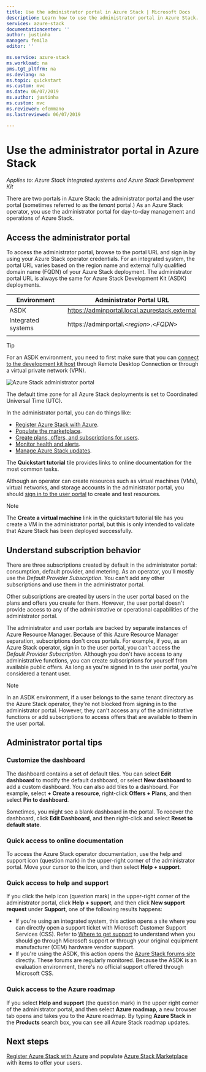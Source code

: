 ```yaml
---
title: Use the administrator portal in Azure Stack | Microsoft Docs
description: Learn how to use the administrator portal in Azure Stack.
services: azure-stack
documentationcenter: ''
author: justinha
manager: femila
editor: ''

ms.service: azure-stack
ms.workload: na
pms.tgt_pltfrm: na
ms.devlang: na
ms.topic: quickstart
ms.custom: mvc
ms.date: 06/07/2019
ms.author: justinha
ms.custom: mvc
ms.reviewer: efemmano
ms.lastreviewed: 06/07/2019

---
```

# Use the administrator portal in Azure Stack

*Applies to: Azure Stack integrated systems and Azure Stack Development Kit*

There are two portals in Azure Stack: the administrator portal and the user portal (sometimes referred to as the *tenant* portal.) As an Azure Stack operator, you use the administrator portal for day-to-day management and operations of Azure Stack.

## Access the administrator portal

To access the administrator portal, browse to the portal URL and sign in by using your Azure Stack operator credentials. For an integrated system, the portal URL varies based on the region name and external fully qualified domain name (FQDN) of your Azure Stack deployment. The administrator portal URL is always the same for Azure Stack Development Kit (ASDK) deployments.

| Environment | Administrator Portal URL |   
| -- | -- | 
| ASDK| https://adminportal.local.azurestack.external  |
| Integrated systems | https://adminportal.&lt;*region*&gt;.&lt;*FQDN*&gt; | 
| | |

> [!TIP]
> For an ASDK environment, you need to first make sure that you can [connect to the development kit host](../asdk/asdk-connect.md) through Remote Desktop Connection or through a virtual private network (VPN).

 ![Azure Stack administrator portal](media/azure-stack-manage-portals/admin-portal.png)

The default time zone for all Azure Stack deployments is set to Coordinated Universal Time (UTC).

In the administrator portal, you can do things like:

* [Register Azure Stack with Azure](azure-stack-registration.md).
* [Populate the marketplace](azure-stack-download-azure-marketplace-item.md).
* [Create plans, offers, and subscriptions for users](azure-stack-plan-offer-quota-overview.md).
* [Monitor health and alerts](azure-stack-monitor-health.md).
* [Manage Azure Stack updates](azure-stack-updates.md).

The **Quickstart tutorial** tile provides links to online documentation for the most common tasks.

Although an operator can create resources such as virtual machines (VMs), virtual networks, and storage accounts in the administrator portal, you should [sign in to the user portal](../user/azure-stack-use-portal.md) to create and test resources.

>[!NOTE]
>The **Create a virtual machine** link in the quickstart tutorial tile has you create a VM in the administrator portal, but this is only intended to validate that Azure Stack has been deployed successfully.

## Understand subscription behavior

There are three subscriptions created by default in the administrator portal: consumption, default provider, and metering. As an operator, you'll mostly use the *Default Provider Subscription*. You can't add any other subscriptions and use them in the administrator portal.

Other subscriptions are created by users in the user portal based on the plans and offers you create for them. However, the user portal doesn't provide access to any of the administrative or operational capabilities of the administrator portal.

The administrator and user portals are backed by separate instances of Azure Resource Manager. Because of this Azure Resource Manager separation, subscriptions don't cross portals. For example, if you, as an Azure Stack operator, sign in to the user portal, you can't access the *Default Provider Subscription*. Although you don't have access to any administrative functions, you can create subscriptions for yourself from available public offers. As long as you're signed in to the user portal, you're considered a tenant user.

  >[!NOTE]
  >In an ASDK environment, if a user belongs to the same tenant directory as the Azure Stack operator, they're not blocked from signing in to the administrator portal. However, they can't access any of the administrative functions or add subscriptions to access offers that are available to them in the user portal.

## Administrator portal tips

### Customize the dashboard

The dashboard contains a set of default tiles. You can select **Edit dashboard** to modify the default dashboard, or select **New dashboard** to add a custom dashboard. You can also add tiles to a dashboard. For example, select **+ Create a resource**, right-click **Offers + Plans**, and then select **Pin to dashboard**.

Sometimes, you might see a blank dashboard in the portal. To recover the dashboard, click **Edit Dashboard**, and then right-click and select **Reset to default state**.

### Quick access to online documentation

To access the Azure Stack operator documentation, use the help and support icon (question mark) in the upper-right corner of the administrator portal. Move your cursor to the icon, and then select **Help + support**.

### Quick access to help and support

If you click the help icon (question mark) in the upper-right corner of the administrator portal, click **Help + support**, and then click **New support request** under **Support**, one of the following results happens:

- If you're using an integrated system, this action opens a site where you can directly open a support ticket with Microsoft Customer Support Services (CSS). Refer to [Where to get support](azure-stack-manage-basics.md#where-to-get-support) to understand when you should go through Microsoft support or through your original equipment manufacturer (OEM) hardware vendor support.
- If you're using the ASDK, this action opens the [Azure Stack forums site](https://social.msdn.microsoft.com/Forums/home?forum=AzureStack) directly. These forums are regularly monitored. Because the ASDK is an evaluation environment, there's no official support offered through Microsoft CSS.

### Quick access to the Azure roadmap

If you select **Help and support** (the question mark) in the upper right corner of the administrator portal, and then select **Azure roadmap**, a new browser tab opens and takes you to the Azure roadmap. By typing **Azure Stack** in the **Products** search box, you can see all Azure Stack roadmap updates.

## Next steps

[Register Azure Stack with Azure](azure-stack-registration.md) and populate [Azure Stack Marketplace](azure-stack-marketplace.md) with items to offer your users.
